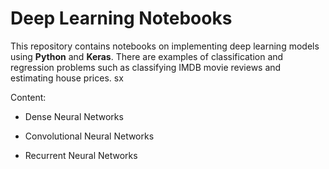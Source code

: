 # Deep Learning Notebooks

This repository contains notebooks on implementing deep learning models using **Python** and **Keras**. There are examples of classification and regression problems such as classifying IMDB movie reviews and estimating house prices. sx

Content:

+ Dense Neural Networks

+ Convolutional Neural Networks

+ Recurrent Neural Networks
